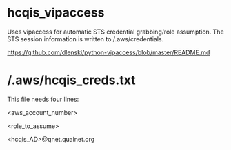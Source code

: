 # hcqis_vipaccess

Uses vipaccess for automatic STS credential grabbing/role assumption. The STS session information is written to /.aws/credentials.

https://github.com/dlenski/python-vipaccess/blob/master/README.md


# /.aws/hcqis_creds.txt

This file needs four lines:

<aws_account_number>

<role_to_assume>

<hcqis_AD>@qnet.qualnet.org

<hcqis AD password>

